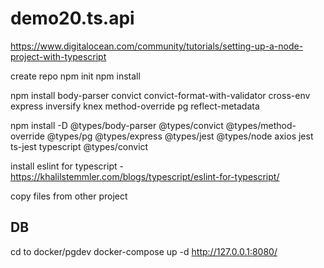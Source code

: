 # demo20.ts.api

https://www.digitalocean.com/community/tutorials/setting-up-a-node-project-with-typescript

create repo
npm init
npm install

npm install body-parser convict convict-format-with-validator cross-env express inversify knex method-override pg reflect-metadata

npm install -D @types/body-parser @types/convict @types/method-override @types/pg @types/express @types/jest @types/node axios jest ts-jest typescript @types/convict

install eslint for typescript - https://khalilstemmler.com/blogs/typescript/eslint-for-typescript/


copy files from other project


DB
--------

cd to docker/pgdev
docker-compose up -d
http://127.0.0.1:8080/


